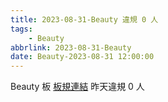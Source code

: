 ```yaml
---
title: 2023-08-31-Beauty 違規 0 人
tags:
    - Beauty
abbrlink: 2023-08-31-Beauty
date: Beauty-2023-08-31 12:00:00
---
```

Beauty 板 [板規連結](https://www.ptt.cc/bbs/Beauty/M.1630069980.A.84B.html)
昨天違規 0 人
